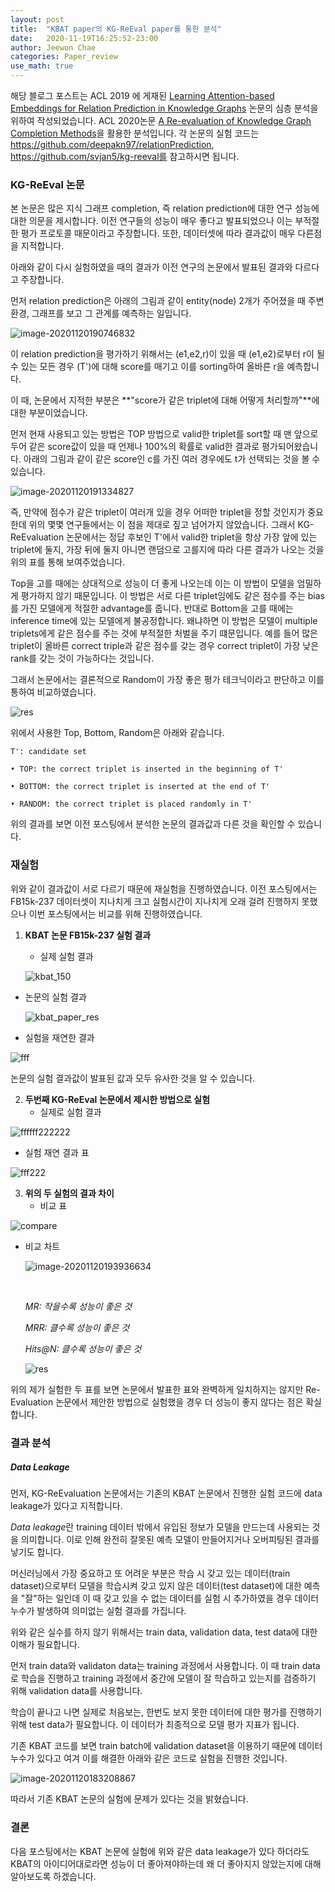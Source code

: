 ```yaml
---
layout: post
title:  "KBAT paper의 KG-ReEval paper를 통한 분석"
date:   2020-11-19T16:25:52-23:00
author: Jeewon Chae
categories: Paper_review
use_math: true
---
```




해당 블로그 포스트는 ACL 2019 에 게재된 [Learning Attention-based Embeddings for Relation Prediction in Knowledge Graphs](https://www.aclweb.org/anthology/P19-1466/) 논문의 심층 분석을 위하여 작성되었습니다. ACL 2020논문 [A Re-evaluation of Knowledge Graph Completion Methods](https://arxiv.org/pdf/1911.03903v3.pdf)을 활용한 분석입니다.  각 논문의 실험 코드는 https://github.com/deepakn97/relationPrediction, https://github.com/svjan5/kg-reeval를 참고하시면 됩니다. 

### KG-ReEval 논문

본 논문은 많은 지식 그래프 completion, 즉 relation prediction에 대한 연구 성능에 대한 의문을 제시합니다. 이전 연구들의 성능이 매우 좋다고 발표되었으나 이는 부적절한 평가 프로토콜 때문이라고 주장합니다. 또한, 데이터셋에 따라 결과값이 매우 다른점을 지적합니다. 

아래와 같이 다시 실험하였을 때의 결과가 이전 연구의 논문에서 발표된 결과와 다르다고 주장합니다. 

먼저 relation prediction은 아래의 그림과 같이 entity(node) 2개가 주어졌을 때 주변 환경, 그래프를 보고 그 관계를 예측하는 일입니다. 

![image-20201120190746832](C:\Users\jeewo\AppData\Roaming\Typora\typora-user-images\image-20201120190746832.png)

이 relation prediction을 평가하기 위해서는 (e1,e2,r)이 있을 때 (e1,e2)로부터 r이 될 수 있는 모든 경우 (T')에 대해 score를 매기고 이를 sorting하여 올바른 r을 예측합니다.

이 때, 논문에서 지적한 부분은 **"score가 같은 triplet에 대해 어떻게 처리할까"**에 대한 부분이었습니다. 

먼저 현재 사용되고 있는 방법은 TOP 방법으로 valid한 triplet를 sort할 때 맨 앞으로 두어 같은 score값이 있을 때 언제나 100%의 확률로 valid한 결과로 평가되어왔습니다. 아래의 그림과 같이 같은 score인 c를 가진 여러 경우에도 t가 선택되는 것을 볼 수 있습니다.

![image-20201120191334827](C:\Users\jeewo\AppData\Roaming\Typora\typora-user-images\image-20201120191334827.png)

즉, 만약에 점수가 같은 triplet이 여러개 있을 경우 어떠한 triplet을 정할 것인지가 중요한데 위의 몇몇 연구들에서는 이 점을 제대로 짚고 넘어가지 않았습니다. 그래서 KG-ReEvaluation 논문에서는 정답 후보인 T'에서 valid한 triplet을 항상 가장 앞에 있는 triplet에 둘지, 가장 뒤에 둘지 아니면 랜덤으로 고를지에 따라 다른 결과가 나오는 것을 위의 표를 통해 보여주었습니다.

Top을 고를 때에는 상대적으로 성능이 더 좋게 나오는데 이는 이 방법이 모델을 엄밀하게 평가하지 않기 때문입니다. 이 방법은 서로 다른 triplet임에도 같은 점수를 주는 bias를 가진 모델에게 적절한 advantage를 줍니다. 반대로 Bottom을 고를 때에는 inference time에 있는 모델에게 불공정합니다. 왜냐하면 이 방법은 모델이 multiple triplets에게 같은 점수를 주는 것에 부적절한 처벌을 주기 떄문입니다. 예를 들어 많은 triplet이 올바른 correct triple과 같은 점수를 갖는 경우 correct triplet이 가장 낮은 rank를 갖는 것이 가능하다는 것입니다. 

그래서 논문에서는 결론적으로 Random이 가장 좋은 평가 테크닉이라고 판단하고 이를 통하여 비교하였습니다.

![res](https://user-images.githubusercontent.com/22410209/99682052-2fdd8200-2ac2-11eb-9244-a4587d50ce76.JPG)

위에서 사용한 Top, Bottom, Random은 아래와 같습니다.

~~~
T': candidate set

• TOP: the correct triplet is inserted in the beginning of T'

• BOTTOM: the correct triplet is inserted at the end of T'

• RANDOM: the correct triplet is placed randomly in T'

~~~

위의 결과를 보면 이전 포스팅에서 분석한 논문의 결과값과 다른 것을 확인할 수 있습니다.



### 재실험

위와 같이 결과값이 서로 다르기 때문에 재실험을 진행하였습니다. 이전 포스팅에서는 FB15k-237 데이터셋이 지나치게 크고 실험시간이 지나치게 오래 걸려 진행하지 못했으나 이번 포스팅에서는 비교를 위해 진행하였습니다.

1. **KBAT 논문 FB15k-237 실험 결과**

   * 실제 실험 결과

   ![kbat_150](https://user-images.githubusercontent.com/22410209/99739191-891fd280-2b0f-11eb-80df-fde01da3dc7c.JPG)



* 논문의 실험 결과

  ![kbat_paper_res](https://user-images.githubusercontent.com/22410209/99684149-792ed100-2ac4-11eb-9cfd-1426337737f4.JPG)



* 실험을 재연한  결과

![fff](https://user-images.githubusercontent.com/22410209/99739228-9fc62980-2b0f-11eb-97b2-82a40f5734fb.png)

논문의 실험 결과값이  발표된 값과 모두 유사한 것을 알 수 있습니다.



2. **두번째 KG-ReEval 논문에서 제시한 방법으로 실험**
   * 실제로 실험 결과

![ffffff222222](https://user-images.githubusercontent.com/22410209/99739843-0ac43000-2b11-11eb-8012-5472aab2e595.png)

* 실험 재연 결과 표

![fff222](https://user-images.githubusercontent.com/22410209/99739844-0c8df380-2b11-11eb-8f16-57bcedd05fe5.png)





3. **위의 두 실험의 결과 차이**
   * 비교 표

![compare](https://user-images.githubusercontent.com/22410209/99740232-e6b51e80-2b11-11eb-9cbe-041f83c35672.png)



* 비교 차트

  ![image-20201120193936634](C:\Users\jeewo\AppData\Roaming\Typora\typora-user-images\image-20201120193936634.png)

  ​				

  *MR: 작을수록 성능이 좋은 것*

  *MRR: 클수록 성능이 좋은 것*

  *Hits@N: 클수록 성능이 좋은 것*

  ![res](https://user-images.githubusercontent.com/22410209/99682052-2fdd8200-2ac2-11eb-9244-a4587d50ce76.JPG)						

위의 제가 실험한 두 표를 보면 논문에서 발표한  표와 완벽하게 일치하지는 않지만 Re-Evaluation 논문에서 제안한 방법으로 실험했을 경우 더 성능이 좋지 않다는 점은 확실합니다.



### 결과 분석

##### Data Leakage

먼저, KG-ReEvaluation 논문에서는 기존의 KBAT 논문에서 진행한 실험 코드에 data leakage가 있다고 지적합니다. 

*Data leakage*란 training 데이터 밖에서 유입된 정보가 모델을 만드는데 사용되는 것을 의미합니다. 이로 인해 완전히 잘못된 예측 모델이 만들어지거나 오버피팅된 결과를 낳기도 합니다. 

머신러닝에서 가장 중요하고 또 어려운 부분은 학습 시 갖고 있는 데이터(train dataset)으로부터 모델을 학습시켜 갖고 있지 않은 데이터(test dataset)에 대한 예측을 "잘"하는 일인데 이 때 갖고 있을 수 없는 데이터를 실험 시 추가하였을 경우 데이터 누수가 발생하여 의미없는 실험 결과를 가집니다. 

위와 같은 실수를 하지 않기 위해서는 train data, validation data, test data에 대한 이해가 필요합니다.

먼저 train data와 validaton data는 training 과정에서 사용합니다. 이 때 train data로 학습을 진행하고 training 과정에서 중간에 모델이 잘 학습하고 있는지를 검증하기 위해 validation data를 사용합니다. 

학습이 끝나고 나면 실제로 처음보는, 한번도 보지 못한 데이터에 대한 평가를 진행하기 위해 test data가 필요합니다. 이 데이터가 최종적으로 모델 평가 지표가 됩니다. 

기존 KBAT 코드를 보면 train batch에 validation dataset을 이용하기 때문에 데이터누수가 있다고 여겨 이를 해결한 아래와 같은 코드로 실험을 진행한 것입니다. 

![image-20201120183208867](C:\Users\jeewo\AppData\Roaming\Typora\typora-user-images\image-20201120183208867.png)



따라서 기존 KBAT 논문의 실험에 문제가 있다는 것을 밝혔습니다.



### 결론

다음 포스팅에서는 KBAT 논문에 실험에 위와 같은 data leakage가 있다 하더라도 KBAT의 아이디어대로라면 성능이 더 좋아져야하는데 왜 더 좋아지지 않았는지에 대해 알아보도록 하겠습니다.